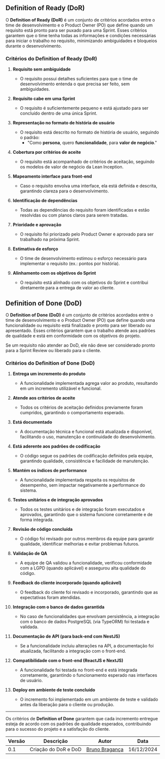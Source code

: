 ## Definition of Ready (DoR)

O **Definition of Ready (DoR)** é um conjunto de critérios acordados entre o time de desenvolvimento e o Product Owner (PO) que define quando um requisito está pronto para ser puxado para uma Sprint. Esses critérios garantem que o time tenha todas as informações e condições necessárias para iniciar o trabalho no requisito, minimizando ambiguidades e bloqueios durante o desenvolvimento.

### Critérios do Definition of Ready (DoR)

1. **Requisito sem ambiguidade**
    - O requisito possui detalhes suficientes para que o time de desenvolvimento entenda o que precisa ser feito, sem ambiguidades.

2. **Requisito cabe em uma Sprint**
    - O requisito é suficientemente pequeno e está ajustado para ser concluído dentro de uma única Sprint.

3. **Representação no formato de história de usuário**
    - O requisito está descrito no formato de história de usuário, seguindo o padrão:
        - "Como **persona**, quero **funcionalidade**, para **valor de negócio**."

4. **Cobertura por critérios de aceite**
    - O requisito está acompanhado de critérios de aceitação, seguindo os modelos de valor de negócio da Lean Inception.

5. **Mapeamento interface para front-end**
    - Caso o requisito envolva uma interface, ela está definida e descrita, garantindo clareza para o desenvolvimento.

6. **Identificação de dependências**
    - Todas as dependências do requisito foram identificadas e estão resolvidas ou com planos claros para serem tratadas.

7. **Prioridade e aprovação**
    - O requisito foi priorizado pelo Product Owner e aprovado para ser trabalhado na próxima Sprint.

8. **Estimativa de esforço**
    - O time de desenvolvimento estimou o esforço necessário para implementar o requisito (ex.: pontos por história).

9. **Alinhamento com os objetivos do Sprint**
    - O requisito está alinhado com os objetivos do Sprint e contribui diretamente para a entrega de valor ao cliente.


## Definition of Done (DoD)

O **Definition of Done (DoD)** é um conjunto de critérios acordados entre o time de desenvolvimento e o Product Owner (PO) que define quando uma funcionalidade ou requisito está finalizado e pronto para ser liberado ou apresentado. Esses critérios garantem que o trabalho atende aos padrões de qualidade e está em conformidade com os objetivos do projeto.

Se um requisito não atender ao DoD, ele não deve ser considerado pronto para a Sprint Review ou liberado para o cliente.

### Critérios do Definition of Done (DoD)

1. **Entrega um incremento do produto**
    - A funcionalidade implementada agrega valor ao produto, resultando em um incremento utilizável e funcional.

2. **Atende aos critérios de aceite**
    - Todos os critérios de aceitação definidos previamente foram cumpridos, garantindo o comportamento esperado.

3. **Está documentado**
    - A documentação técnica e funcional está atualizada e disponível, facilitando o uso, manutenção e continuidade do desenvolvimento.

4. **Está aderente aos padrões de codificação**
    - O código segue os padrões de codificação definidos pela equipe, garantindo qualidade, consistência e facilidade de manutenção.

5. **Mantém os índices de performance**
    - A funcionalidade implementada respeita os requisitos de desempenho, sem impactar negativamente a performance do sistema.

6. **Testes unitários e de integração aprovados**
    - Todos os testes unitários e de integração foram executados e aprovados, garantindo que o sistema funcione corretamente e de forma integrada.

7. **Revisão de código concluída**
    - O código foi revisado por outros membros da equipe para garantir qualidade, identificar melhorias e evitar problemas futuros.

8. **Validação de QA**
    - A equipe de QA validou a funcionalidade, verificou conformidade com a LGPD (quando aplicável) e assegurou alta qualidade do código.

9. **Feedback do cliente incorporado (quando aplicável)**
    - O feedback do cliente foi revisado e incorporado, garantindo que as expectativas foram atendidas.

10. **Integração com o banco de dados garantida**
    - No caso de funcionalidades que envolvam persistência, a integração com o banco de dados PostgreSQL (via TypeORM) foi testada e validada.

11. **Documentação de API (para back-end com NestJS)**
    - Se a funcionalidade incluiu alterações na API, a documentação foi atualizada, facilitando a integração com o front-end.

12. **Compatibilidade com o front-end (ReactJS e NextJS)**
    - A funcionalidade foi testada no front-end e está integrada corretamente, garantindo o funcionamento esperado nas interfaces de usuário.

13. **Deploy em ambiente de teste concluído**
    - O incremento foi implementado em um ambiente de teste e validado antes da liberação para o cliente ou produção.

---

Os critérios de **Definition of Done** garantem que cada incremento entregue esteja de acordo com os padrões de qualidade esperados, contribuindo para o sucesso do projeto e a satisfação do cliente.


<center>

| Versão | Descrição                      | Autor                                          | Data       |
| ------ | ------------------------------ | ---------------------------------------------- | ---------- |
| 0.1    | Criação do DoR e DoD | [Bruno Bragança](http://github.com/BrunoBReis) | 16/12/2024 |

</center>